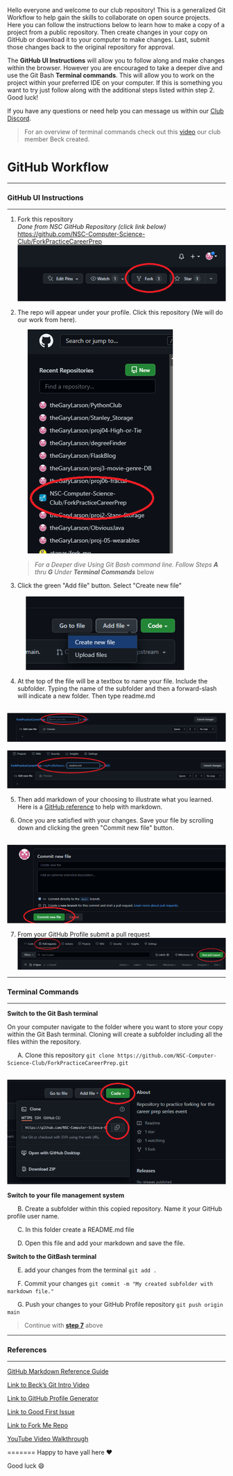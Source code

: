 Hello everyone and welcome to our club repository! This is a generalized Git Workflow to help gain the skills to collaborate on open source projects. Here you can follow the instructions below to learn how to make a copy of a project from a public repository. Then create changes in your copy on GitHub or download it to your computer to make changes. Last, submit those changes back to the original repository for approval. 

The **GitHub UI Instructions** will allow you to follow along and make changes within the browser. However you are encouraged to take a deeper dive and use the Git Bash **Terminal commands**. This will allow you to work on the project within your preferred IDE on your computer.  If this is something you want to try just follow along with the additional steps listed within step 2. Good luck!

If you have any questions or need help you can message us within our <a href="https://discord.gg/xfeXTySSbX" target="_blank">Club Discord</a>.

> For an overview of terminal commands check out this <a href="https://www.youtube.com/watch?v=UDlIJkvOOPw&list=PL6k4gMRDdFjhHvq9Oulmyph2LezQMU4lg&index=3&t=2s" target="_blank">video</a> our club member Beck created.

# GitHub Workflow

---
### GitHub UI Instructions
---

1. Fork this repository<br>
   *Done from NSC GitHub Repository (click link below)*  
   <a href="https://github.com/NSC-Computer-Science-Club/ForkPracticeCareerPrep" target="_blank">https://github.com/NSC-Computer-Science-Club/ForkPracticeCareerPrep</a>
   &nbsp;&nbsp;&nbsp;&nbsp;&nbsp; ![Highlighting Fork Button Location](readme_images/fork.png)


2. The repo will appear under your profile. Click this repository (We will do our work from here).

   &nbsp;&nbsp;&nbsp;&nbsp;&nbsp; ![](readme_images/myProfileRepo.png)


   > *For a Deeper dive Using Git Bash command line. Follow Steps **A** thru **G** Under **Terminal Commands*** below

3. Click the green "Add file" button. Select "Create new file"<br></br>
  &nbsp;&nbsp;&nbsp;&nbsp;&nbsp;![](readme_images/Adding%20file%20from%20UI.png)

4. At the top of the file will be a textbox to name your file. Include the subfolder. Typing the name of the subfolder and then a forward-slash will indicate a new folder. Then type readme.md

 &nbsp;&nbsp;&nbsp;&nbsp;&nbsp; ![](readme_images/newFile.png)
 &nbsp;&nbsp;&nbsp;&nbsp;&nbsp; ![](readme_images/newFileWithFolder.png)

5. Then add markdown of your choosing to illustrate what you learned. Here is a <a href="https://docs.github.com/en/get-started/writing-on-github/getting-started-with-writing-and-formatting-on-github/basic-writing-and-formatting-syntax" target="_blank">GitHub reference</a> to help with markdown.

6. Once you are satisfied with your changes. Save your file by scrolling down and clicking the green "Commit new file" button.

&nbsp;&nbsp;&nbsp;&nbsp;&nbsp; ![](readme_images/commit.png)

7. <a name="Step">From your GitHub Profile submit a pull request</a>
  &nbsp;&nbsp;&nbsp;&nbsp;&nbsp; ![](readme_images/pullRequest.png)

---
### Terminal Commands
---
**Switch to the Git Bash terminal**

   On your computer navigate to the folder where you want to store your copy within the Git Bash terminal. Cloning will create a subfolder including all the files within the repository.

  &nbsp;&nbsp;&nbsp;&nbsp;&nbsp; A. Clone this repository `git clone https://github.com/NSC-Computer-Science-Club/ForkPracticeCareerPrep.git`

  &nbsp;&nbsp;&nbsp;&nbsp;&nbsp;&nbsp;&nbsp;&nbsp;&nbsp;&nbsp; ![Highlighting Cloning option in GitHub](readme_images/clone.png)

**Switch to your file management system**


  &nbsp;&nbsp;&nbsp;&nbsp;&nbsp; B. Create a subfolder within this copied repository. Name it your GitHub profile user name.

  &nbsp;&nbsp;&nbsp;&nbsp;&nbsp; C. In this folder create a README.md file

  &nbsp;&nbsp;&nbsp;&nbsp;&nbsp; D. Open this file and add your markdown and save the file.


**Switch to the GitBash terminal**


 &nbsp;&nbsp;&nbsp;&nbsp;&nbsp; E. add your changes from the terminal `git add .`

 &nbsp;&nbsp;&nbsp;&nbsp;&nbsp; F. Commit your changes `git commit -m "My created subfolder with markdown file."`

 &nbsp;&nbsp;&nbsp;&nbsp;&nbsp; G. Push your changes to your GitHub Profile repository `git push origin main`


> Continue with <a href="/README.md/#Step">**step 7**</a> above


---
### References
---

[GitHub Markdown Reference Guide](https://docs.github.com/en/get-started/writing-on-github/getting-started-with-writing-and-formatting-on-github/basic-writing-and-formatting-syntax)

[Link to Beck’s Git Intro Video](https://www.youtube.com/watch?v=UDlIJkvOOPw&list=PL6k4gMRDdFjhHvq9Oulmyph2LezQMU4lg&index=3&t=2s)

[Link to GitHub Profile Generator](https://rahuldkjain.github.io/gh-profile-readme-generator/)

[Link to Good First Issue](https://goodfirstissues.com/)

[Link to Fork Me Repo](https://github.com/atapas/fork-me)

[YouTube Video Walkthrough](https://www.youtube.com/watch?v=h8suY-Osn8Q)

=======
Happy to have yall here :heart:

Good luck :smile:



